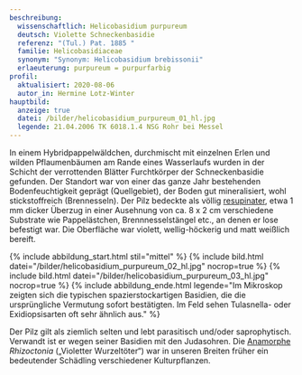 ```yaml
---
beschreibung:
  wissenschaftlich: Helicobasidium purpureum
  deutsch: Violette Schneckenbasidie
  referenz: "(Tul.) Pat. 1885 "
  familie: Helicobasidiaceae
  synonym: "Synonym: Helicobasidium brebissonii"
  erlaeuterung: purpureum = purpurfarbig
profil:
  aktualisiert: 2020-08-06
  autor_in: Hermine Lotz-Winter
hauptbild:
  anzeige: true
  datei: /bilder/helicobasidium_purpureum_01_hl.jpg
  legende: 21.04.2006 TK 6018.1.4 NSG Rohr bei Messel
---
```

In einem Hybridpappelwäldchen, durchmischt mit einzelnen Erlen und wilden Pflaumenbäumen am Rande eines Wasserlaufs wurden in der Schicht der verrottenden Blätter Furchtkörper der Schneckenbasidie gefunden. Der Standort war von einer das ganze Jahr bestehenden Bodenfeuchtigkeit geprägt (Quellgebiet), der Boden gut mineralisiert, wohl stickstoffreich (Brennesseln). Der Pilz bedeckte als völlig [resupinater](resupinat "Glossar"), etwa 1 mm dicker Überzug in einer Ausehnung von ca. 8 x 2 cm verschiedene Substrate wie Pappelästchen, Brennnesselstängel etc., an denen er lose befestigt war. Die Oberfläche war violett, wellig-höckerig und matt weißlich bereift.

{% include abbildung_start.html stil="mittel" %}
{% include bild.html datei="/bilder/helicobasidium_purpureum_02_hl.jpg" nocrop=true %}
{% include bild.html datei="/bilder/helicobasidium_purpureum_03_hl.jpg" nocrop=true %}
{% include abbildung_ende.html legende="Im Mikroskop zeigten sich die typischen spazierstockartigen Basidien, die die ursprüngliche Vermutung sofort bestätigten. Im Feld sehen Tulasnella- oder Exidiopsisarten oft sehr ähnlich aus." %}

Der Pilz gilt als ziemlich selten und lebt parasitisch und/oder saprophytisch. Verwandt ist er wegen seiner Basidien mit den Judasohren. Die [Anamorphe](Anamorphe "Glossar")  *Rhizoctonia* („Violetter Wurzeltöter“) war in unseren Breiten früher ein bedeutender Schädling verschiedener Kulturpflanzen.